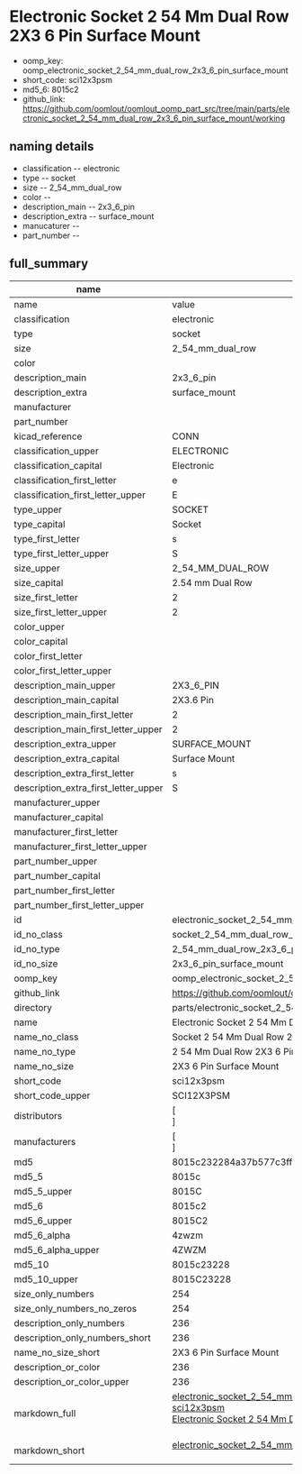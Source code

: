 # Electronic Socket 2 54 Mm Dual Row 2X3 6 Pin Surface Mount

  
* oomp_key: oomp_electronic_socket_2_54_mm_dual_row_2x3_6_pin_surface_mount 
* short_code: sci12x3psm
* md5_6: 8015c2  
* github_link: https://github.com/oomlout/oomlout_oomp_part_src/tree/main/parts/electronic_socket_2_54_mm_dual_row_2x3_6_pin_surface_mount/working  
## naming details
* classification -- electronic
* type -- socket
* size -- 2_54_mm_dual_row
* color -- 
* description_main -- 2x3_6_pin
* description_extra -- surface_mount
* manucaturer -- 
* part_number -- 





## full_summary
| name | value | 
| --- | --- | 
| name | value | 
| classification | electronic | 
| type | socket | 
| size | 2_54_mm_dual_row | 
| color |  | 
| description_main | 2x3_6_pin | 
| description_extra | surface_mount | 
| manufacturer |  | 
| part_number |  | 
| kicad_reference | CONN | 
| classification_upper | ELECTRONIC | 
| classification_capital | Electronic | 
| classification_first_letter | e | 
| classification_first_letter_upper | E | 
| type_upper | SOCKET | 
| type_capital | Socket | 
| type_first_letter | s | 
| type_first_letter_upper | S | 
| size_upper | 2_54_MM_DUAL_ROW | 
| size_capital | 2.54 mm Dual Row | 
| size_first_letter | 2 | 
| size_first_letter_upper | 2 | 
| color_upper |  | 
| color_capital |  | 
| color_first_letter |  | 
| color_first_letter_upper |  | 
| description_main_upper | 2X3_6_PIN | 
| description_main_capital | 2X3.6 Pin | 
| description_main_first_letter | 2 | 
| description_main_first_letter_upper | 2 | 
| description_extra_upper | SURFACE_MOUNT | 
| description_extra_capital | Surface Mount | 
| description_extra_first_letter | s | 
| description_extra_first_letter_upper | S | 
| manufacturer_upper |  | 
| manufacturer_capital |  | 
| manufacturer_first_letter |  | 
| manufacturer_first_letter_upper |  | 
| part_number_upper |  | 
| part_number_capital |  | 
| part_number_first_letter |  | 
| part_number_first_letter_upper |  | 
| id | electronic_socket_2_54_mm_dual_row_2x3_6_pin_surface_mount | 
| id_no_class | socket_2_54_mm_dual_row_2x3_6_pin_surface_mount | 
| id_no_type | 2_54_mm_dual_row_2x3_6_pin_surface_mount | 
| id_no_size | 2x3_6_pin_surface_mount | 
| oomp_key | oomp_electronic_socket_2_54_mm_dual_row_2x3_6_pin_surface_mount | 
| github_link | https://github.com/oomlout/oomlout_oomp_part_src/tree/main/parts/electronic_socket_2_54_mm_dual_row_2x3_6_pin_surface_mount/working | 
| directory | parts/electronic_socket_2_54_mm_dual_row_2x3_6_pin_surface_mount | 
| name | Electronic Socket 2 54 Mm Dual Row 2X3 6 Pin Surface Mount | 
| name_no_class | Socket 2 54 Mm Dual Row 2X3 6 Pin Surface Mount | 
| name_no_type | 2 54 Mm Dual Row 2X3 6 Pin Surface Mount | 
| name_no_size | 2X3 6 Pin Surface Mount | 
| short_code | sci12x3psm | 
| short_code_upper | SCI12X3PSM | 
| distributors | [<br>] | 
| manufacturers | [<br>] | 
| md5 | 8015c232284a37b577c3ff1aed1b7143 | 
| md5_5 | 8015c | 
| md5_5_upper | 8015C | 
| md5_6 | 8015c2 | 
| md5_6_upper | 8015C2 | 
| md5_6_alpha | 4zwzm | 
| md5_6_alpha_upper | 4ZWZM | 
| md5_10 | 8015c23228 | 
| md5_10_upper | 8015C23228 | 
| size_only_numbers | 254 | 
| size_only_numbers_no_zeros | 254 | 
| description_only_numbers | 236 | 
| description_only_numbers_short | 236 | 
| name_no_size_short | 2X3 6 Pin Surface Mount | 
| description_or_color | 236 | 
| description_or_color_upper | 236 | 
| markdown_full | [electronic_socket_2_54_mm_dual_row_2x3_6_pin_surface_mount](https://github.com/oomlout/oomlout_oomp_part_src/tree/main/parts/electronic_socket_2_54_mm_dual_row_2x3_6_pin_surface_mount/working)<br>[sci12x3psm](https://github.com/oomlout/oomlout_oomp_part_src/tree/main/parts/electronic_socket_2_54_mm_dual_row_2x3_6_pin_surface_mount/working)<br>[Electronic Socket 2 54 Mm Dual Row 2X3 6 Pin Surface Mount](https://github.com/oomlout/oomlout_oomp_part_src/tree/main/parts/electronic_socket_2_54_mm_dual_row_2x3_6_pin_surface_mount/working)<br><br> | 
| markdown_short | [electronic_socket_2_54_mm_dual_row_2x3_6_pin_surface_mount](https://github.com/oomlout/oomlout_oomp_part_src/tree/main/parts/electronic_socket_2_54_mm_dual_row_2x3_6_pin_surface_mount/working)<br><br> | 
